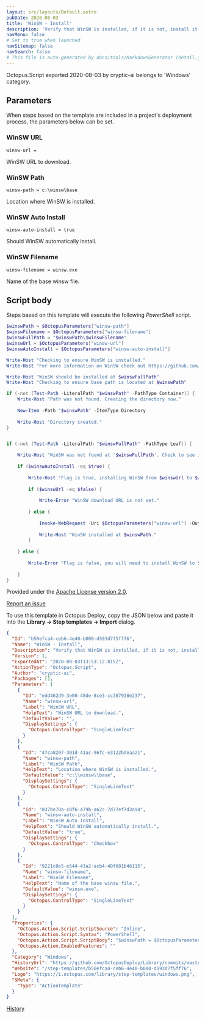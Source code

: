 ```yaml
---
layout: src/layouts/Default.astro
pubDate: 2020-08-03
title: 'WinSW - Install'
description: 'Verify that WinSW is installed, if it is not, install it.'
navMenu: false
# Set to true when launched
navSitemap: false
navSearch: false
# This file is auto-generated by docs/tools/MarkdownGenerator (detail.js)
---
```


Octopus.Script exported 2020-08-03 by cryptic-ai belongs to 'Windows' category.

## Parameters

When steps based on the template are included in a project's deployment process, the parameters below can be set.


<div class="param">

### WinSW URL

`winsw-url = `

WinSW URL to download.

</div>
        
<div class="param">

### WinSW Path

`winsw-path = c:\winsw\base`

Location where WinSW is installed.

</div>
        
<div class="param">

### WinSW Auto Install

`winsw-auto-install = true`

Should WinSW automatically install.

</div>
        
<div class="param">

### WinSW Filename

`winsw-filename = winsw.exe`

Name of the base winsw file.

</div>
        

## Script body

Steps based on this template will execute the following *PowerShell* script.

```powershell
$winswPath = $OctopusParameters["winsw-path"]
$winswFilename = $OctopusParameters["winsw-filename"]
$winswFullPath = "$winswPath\$winswFilename"
$winswUrl = $OctopusParameters["winsw-url"]
$winswAutoInstall = $OctopusParameters["winsw-auto-install"]

Write-Host "Checking to ensure WinSW is installed."
Write-Host "For more information on WinSW check out https://github.com/winsw/winsw"

Write-Host "WinSW should be installed at $winswFullPath"
Write-Host "Checking to ensure base path is located at $winswPath"

if (-not (Test-Path -LiteralPath "$winswPath" -PathType Container)) {
	Write-Host "Path was not found. Creating the directory now."
    
    New-Item -Path "$winswPath" -ItemType Directory
    
    Write-Host "Directory created."
}


if (-not (Test-Path -LiteralPath "$winswFullPath" -PathType Leaf)) {

	Write-Host "WinSW was not found at '$winswFullPath'. Check to see if auto install flag is true."
    
    if ($winswAutoInstall -eq $true) {
    	
        Write-Host "Flag is true, installing WinSW from $winswUrl to $winswFullPath"
        
        if ($winswUrl -eq $false) {
        	
            Write-Error "WinSW download URL is not set."
            
        } else {
        	
            Invoke-WebRequest -Uri $OctopusParameters["winsw-url"] -OutFile "$winswFullPath"
        
        	Write-Host "WinSW installed at $winswPath."
        }
        
    } else {
    	
        Write-Error "Flag is false, you will need to install WinSW to $winswFullPath."
        
    }
}
```

Provided under the [Apache License version 2.0](https://github.com/OctopusDeploy/Library/blob/master/LICENSE.txt).

[Report an issue](https://github.com/OctopusDeploy/Library/issues/new?assignees=&labels=&projects=&template=bug-report.yml&title=Issue%20with%20WinSW%20-%20Install&step-template=WinSW%20-%20Install)

<div class="get-json">

To use this template in Octopus Deploy, copy the JSON below and paste it into the **Library → Step templates → Import** dialog.

```json
{
  "Id": "b50efca4-ceb6-4e40-b000-d593d7f5ff76",
  "Name": "WinSW - Install",
  "Description": "Verify that WinSW is installed, if it is not, install it.",
  "Version": 1,
  "ExportedAt": "2020-08-03T13:53:12.815Z",
  "ActionType": "Octopus.Script",
  "Author": "cryptic-ai",
  "Packages": [],
  "Parameters": [
    {
      "Id": "edd462d9-3e00-40de-8ce3-cc387938e237",
      "Name": "winsw-url",
      "Label": "WinSW URL",
      "HelpText": "WinSW URL to download.",
      "DefaultValue": "",
      "DisplaySettings": {
        "Octopus.ControlType": "SingleLineText"
      }
    },
    {
      "Id": "47ca8207-301d-41ac-96fc-e3122bdeaa21",
      "Name": "winsw-path",
      "Label": "WinSW Path",
      "HelpText": "Location where WinSW is installed.",
      "DefaultValue": "c:\\winsw\\base",
      "DisplaySettings": {
        "Octopus.ControlType": "SingleLineText"
      }
    },
    {
      "Id": "037be70a-c8f6-479b-a62c-7d77ef7d3a94",
      "Name": "winsw-auto-install",
      "Label": "WinSW Auto Install",
      "HelpText": "Should WinSW automatically install.",
      "DefaultValue": "true",
      "DisplaySettings": {
        "Octopus.ControlType": "Checkbox"
      }
    },
    {
      "Id": "9221c0e5-e544-43a2-acb4-40f601b46115",
      "Name": "winsw-filename",
      "Label": "WinSW Filename",
      "HelpText": "Name of the base winsw file.",
      "DefaultValue": "winsw.exe",
      "DisplaySettings": {
        "Octopus.ControlType": "SingleLineText"
      }
    }
  ],
  "Properties": {
    "Octopus.Action.Script.ScriptSource": "Inline",
    "Octopus.Action.Script.Syntax": "PowerShell",
    "Octopus.Action.Script.ScriptBody": "$winswPath = $OctopusParameters[\"winsw-path\"]\n$winswFilename = $OctopusParameters[\"winsw-filename\"]\n$winswFullPath = \"$winswPath\\$winswFilename\"\n$winswUrl = $OctopusParameters[\"winsw-url\"]\n$winswAutoInstall = $OctopusParameters[\"winsw-auto-install\"]\n\nWrite-Host \"Checking to ensure WinSW is installed.\"\nWrite-Host \"For more information on WinSW check out https://github.com/winsw/winsw\"\n\nWrite-Host \"WinSW should be installed at $winswFullPath\"\nWrite-Host \"Checking to ensure base path is located at $winswPath\"\n\nif (-not (Test-Path -LiteralPath \"$winswPath\" -PathType Container)) {\n\tWrite-Host \"Path was not found. Creating the directory now.\"\n    \n    New-Item -Path \"$winswPath\" -ItemType Directory\n    \n    Write-Host \"Directory created.\"\n}\n\n\nif (-not (Test-Path -LiteralPath \"$winswFullPath\" -PathType Leaf)) {\n\n\tWrite-Host \"WinSW was not found at '$winswFullPath'. Check to see if auto install flag is true.\"\n    \n    if ($winswAutoInstall -eq $true) {\n    \t\n        Write-Host \"Flag is true, installing WinSW from $winswUrl to $winswFullPath\"\n        \n        if ($winswUrl -eq $false) {\n        \t\n            Write-Error \"WinSW download URL is not set.\"\n            \n        } else {\n        \t\n            Invoke-WebRequest -Uri $OctopusParameters[\"winsw-url\"] -OutFile \"$winswFullPath\"\n        \n        \tWrite-Host \"WinSW installed at $winswPath.\"\n        }\n        \n    } else {\n    \t\n        Write-Error \"Flag is false, you will need to install WinSW to $winswFullPath.\"\n        \n    }\n}",
    "Octopus.Action.EnabledFeatures": ""
  },
  "Category": "Windows",
  "HistoryUrl": "https://github.com/OctopusDeploy/Library/commits/master/step-templates//opt/buildagent/work/75443764cd38076d/step-templates/winsw-install.json",
  "Website": "/step-templates/b50efca4-ceb6-4e40-b000-d593d7f5ff76",
  "Logo": "https://i.octopus.com/library/step-templates/windows.png",
  "$Meta": {
    "Type": "ActionTemplate"
  }
}
```

[History](https://github.com/OctopusDeploy/Library/commits/master/step-templates/https://github.com/OctopusDeploy/Library/commits/master/step-templates//opt/buildagent/work/75443764cd38076d/step-templates/winsw-install.json)

</div>
